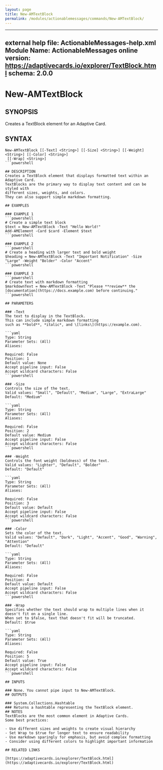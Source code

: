 ```yaml
---
layout: page
title: New-AMTextBlock
permalink: /modules/actionablemessages/commands/New-AMTextBlock/
---
```


---
external help file: ActionableMessages-help.xml
Module Name: ActionableMessages
online version: https://adaptivecards.io/explorer/TextBlock.html
schema: 2.0.0
---

# New-AMTextBlock

## SYNOPSIS
Creates a TextBlock element for an Adaptive Card.

## SYNTAX

```
New-AMTextBlock [[-Text] <String>] [[-Size] <String>] [[-Weight] <String>] [[-Color] <String>]
 [[-Wrap] <String>]
```powershell

## DESCRIPTION
Creates a TextBlock element that displays formatted text within an Adaptive Card.
TextBlocks are the primary way to display text content and can be styled with
different sizes, weights, and colors.
They can also support simple markdown formatting.

## EXAMPLES

### EXAMPLE 1
```powershell
# Create a simple text block
$text = New-AMTextBlock -Text "Hello World!"
Add-AMElement -Card $card -Element $text
```powershell

### EXAMPLE 2
```powershell
# Create a heading with larger text and bold weight
$heading = New-AMTextBlock -Text "Important Notification" -Size "Large" -Weight "Bolder" -Color "Accent"
```powershell

### EXAMPLE 3
```powershell
# Create text with markdown formatting
$markdownText = New-AMTextBlock -Text "Please **review** the [documentation](https://docs.example.com) before continuing."
```powershell

## PARAMETERS

### -Text
The text to display in the TextBlock.
This can include simple markdown formatting
such as **bold**, *italic*, and \[links\](https://example.com).

```yaml
Type: String
Parameter Sets: (All)
Aliases:

Required: False
Position: 1
Default value: None
Accept pipeline input: False
Accept wildcard characters: False
```powershell

### -Size
Controls the size of the text.
Valid values: "Small", "Default", "Medium", "Large", "ExtraLarge"
Default: "Medium"

```yaml
Type: String
Parameter Sets: (All)
Aliases:

Required: False
Position: 2
Default value: Medium
Accept pipeline input: False
Accept wildcard characters: False
```powershell

### -Weight
Controls the font weight (boldness) of the text.
Valid values: "Lighter", "Default", "Bolder"
Default: "Default"

```yaml
Type: String
Parameter Sets: (All)
Aliases:

Required: False
Position: 3
Default value: Default
Accept pipeline input: False
Accept wildcard characters: False
```powershell

### -Color
Sets the color of the text.
Valid values: "Default", "Dark", "Light", "Accent", "Good", "Warning", "Attention"
Default: "Default"

```yaml
Type: String
Parameter Sets: (All)
Aliases:

Required: False
Position: 4
Default value: Default
Accept pipeline input: False
Accept wildcard characters: False
```powershell

### -Wrap
Specifies whether the text should wrap to multiple lines when it doesn't fit on a single line.
When set to $false, text that doesn't fit will be truncated.
Default: $true

```yaml
Type: String
Parameter Sets: (All)
Aliases:

Required: False
Position: 5
Default value: True
Accept pipeline input: False
Accept wildcard characters: False
```powershell

## INPUTS

### None. You cannot pipe input to New-AMTextBlock.
## OUTPUTS

### System.Collections.Hashtable
### Returns a hashtable representing the TextBlock element.
## NOTES
TextBlocks are the most common element in Adaptive Cards.
Some best practices:

- Use different sizes and weights to create visual hierarchy
- Set Wrap to $true for longer text to ensure readability
- Use markdown sparingly for emphasis, but avoid complex formatting
- Consider using different colors to highlight important information

## RELATED LINKS

[https://adaptivecards.io/explorer/TextBlock.html](https://adaptivecards.io/explorer/TextBlock.html)


